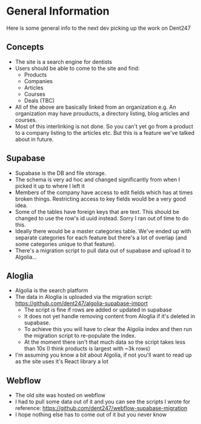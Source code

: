 # General Information

Here is some general info to the next dev picking up the work on Dent247

## Concepts

- The site is a search engine for dentists
- Users should be able to come to the site and find:
  - Products
  - Companies
  - Articles
  - Courses
  - Deals (TBC)
- All of the above are basically linked from an organization e.g. An organization may have prouducts, a directory listing, blog articles and courses.
- Most of this interlinking is not done. So you can't yet go from a product to a company listing to the articles etc. But this is a feature we've talked about in future.

## Supabase

- Supabase is the DB and file storage.
- The schema is very ad hoc and changed significantly from when I picked it up to where I left it
- Members of the company have access to edit fields which has at times broken things. Restricting access to key fields would be a very good idea.
- Some of the tables have foreign keys that are text. This should be changed to use the row's id uuid instead. Sorry I ran out of time to do this.
- Ideally there would be a master categories table. We've ended up with separate categories for each feature but there's a lot of overlap (and some categories unique to that feature).
- There's a migration script to pull data out of supabase and upload it to Algolia...

## Aloglia

- Algolia is the search platform
- The data in Aloglia is uploaded via the migration script: https://github.com/dent247/algolia-supabase-import
  - The script is fine if rows are added or updated in supabase
  - It does not yet handle removing content from Aloglia if it's deleted in supabase.
  - To achieve this you will have to clear the Algolia index and then run the migration script to re-populate the index.
  - At the moment there isn't that much data so the script takes less than 10s (I think products is largest with ~3k rows)
- I'm assuming you know a bit about Algolia, if not you'll want to read up as the site uses it's React library a lot

## Webflow

- The old site was hosted on webflow
- I had to pull some data out of it and you can see the scripts I wrote for reference: https://github.com/dent247/webflow-supabase-migration
- I hope nothing else has to come out of it but you never know
